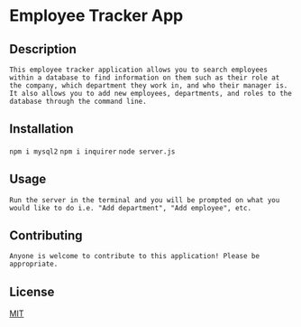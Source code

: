 # Employee Tracker App

## Description
	This employee tracker application allows you to search employees within a database to find information on them such as their role at the company, which department they work in, and who their manager is. It also allows you to add new employees, departments, and roles to the database through the command line.

## Installation
`npm i mysql2`
`npm i inquirer`
`node server.js`
  
## Usage
	Run the server in the terminal and you will be prompted on what you would like to do i.e. "Add department", "Add employee", etc.

## Contributing
	Anyone is welcome to contribute to this application! Please be appropriate.
  
## License
[MIT](https://choosealicense.com/licenses/mit/)
